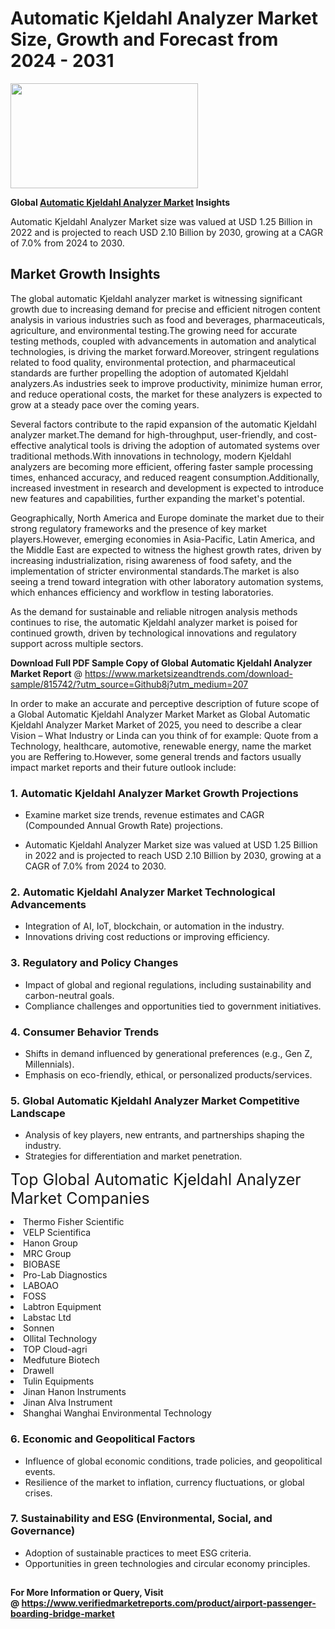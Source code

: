 <H1>Automatic Kjeldahl Analyzer Market Size, Growth and Forecast from 2024 - 2031</H1><img class="aligncenter size-medium wp-image-584254" src="https://thirdeyenews.in/wp-content/uploads/2024/09/Global-Market-Research-300x168.jpeg" alt="" width="300" height="168" /><p><strong>Global&nbsp;<a href="https://www.marketsizeandtrends.com/download-sample/815742/?utm_source=Github8j?utm_medium=207">Automatic Kjeldahl Analyzer Market</a> Insights</strong></p><p>Automatic Kjeldahl Analyzer Market size was valued at USD 1.25 Billion in 2022 and is projected to reach USD 2.10 Billion by 2030, growing at a CAGR of 7.0% from 2024 to 2030.</p><p><h2>Market Growth Insights</h2> <p>The global automatic Kjeldahl analyzer market is witnessing significant growth due to increasing demand for precise and efficient nitrogen content analysis in various industries such as food and beverages, pharmaceuticals, agriculture, and environmental testing.The growing need for accurate testing methods, coupled with advancements in automation and analytical technologies, is driving the market forward.Moreover, stringent regulations related to food quality, environmental protection, and pharmaceutical standards are further propelling the adoption of automated Kjeldahl analyzers.As industries seek to improve productivity, minimize human error, and reduce operational costs, the market for these analyzers is expected to grow at a steady pace over the coming years.</p> <p>Several factors contribute to the rapid expansion of the automatic Kjeldahl analyzer market.The demand for high-throughput, user-friendly, and cost-effective analytical tools is driving the adoption of automated systems over traditional methods.With innovations in technology, modern Kjeldahl analyzers are becoming more efficient, offering faster sample processing times, enhanced accuracy, and reduced reagent consumption.Additionally, increased investment in research and development is expected to introduce new features and capabilities, further expanding the market's potential.</p> <p>Geographically, North America and Europe dominate the market due to their strong regulatory frameworks and the presence of key market players.However, emerging economies in Asia-Pacific, Latin America, and the Middle East are expected to witness the highest growth rates, driven by increasing industrialization, rising awareness of food safety, and the implementation of stricter environmental standards.The market is also seeing a trend toward integration with other laboratory automation systems, which enhances efficiency and workflow in testing laboratories.</p> <p>As the demand for sustainable and reliable nitrogen analysis methods continues to rise, the automatic Kjeldahl analyzer market is poised for continued growth, driven by technological innovations and regulatory support across multiple sectors.</p> <p><span class=""><strong>Download Full PDF Sample Copy of Global Automatic Kjeldahl Analyzer Market Report</strong> @ <a href="https://www.marketsizeandtrends.com/download-sample/815742/?utm_source=Github8j?utm_medium=207" target="_blank">https://www.marketsizeandtrends.com/download-sample/815742/?utm_source=Github8j?utm_medium=207</a></span></p><p>In order to make an accurate and perceptive description of future scope of a Global&nbsp;Automatic Kjeldahl Analyzer Market Market as Global&nbsp;Automatic Kjeldahl Analyzer Market Market of 2025, you need to describe a clear Vision &ndash; What Industry or Linda can you think of for example: Quote from a Technology, healthcare, automotive, renewable energy, name the market you are Reffering to.However, some general trends and factors usually impact market reports and their future outlook include:</p><h3>1.&nbsp;<strong>Automatic Kjeldahl Analyzer Market Growth Projections</strong></h3><ul><li>Examine market size trends, revenue estimates and CAGR (Compounded Annual Growth Rate) projections.</li><li><p>Automatic Kjeldahl Analyzer Market size was valued at USD 1.25 Billion in 2022 and is projected to reach USD 2.10 Billion by 2030, growing at a CAGR of 7.0% from 2024 to 2030.</p></li></ul><h3>2.&nbsp;<strong>Automatic Kjeldahl Analyzer Market Technological Advancements</strong></h3><ul><li>Integration of AI, IoT, blockchain, or automation in the industry.</li><li>Innovations driving cost reductions or improving efficiency.</li></ul><h3>3.&nbsp;<strong>Regulatory and Policy Changes</strong></h3><ul><li>Impact of global and regional regulations, including sustainability and carbon-neutral goals.</li><li>Compliance challenges and opportunities tied to government initiatives.</li></ul><h3>4.&nbsp;<strong>Consumer Behavior Trends</strong></h3><ul><li>Shifts in demand influenced by generational preferences (e.g., Gen Z, Millennials).</li><li>Emphasis on eco-friendly, ethical, or personalized products/services.</li></ul><h3>5.&nbsp;<strong>Global Automatic Kjeldahl Analyzer Market Competitive Landscape</strong></h3><ul><li>Analysis of key players, new entrants, and partnerships shaping the industry.</li><li>Strategies for differentiation and market penetration.</li></ul><p data-pm-slice="1 1 []"><span style="color: inherit; font-family: inherit; font-size: 25px;">Top Global Automatic Kjeldahl Analyzer Market Companies</span></p><div class="" data-test-id=""><p><li>Thermo Fisher Scientific</li><li> VELP Scientifica</li><li> Hanon Group</li><li> MRC Group</li><li> BIOBASE</li><li> Pro-Lab Diagnostics</li><li> LABOAO</li><li> FOSS</li><li> Labtron Equipment</li><li> Labstac Ltd</li><li> Sonnen</li><li> Ollital Technology</li><li> TOP Cloud-agri</li><li> Medfuture Biotech</li><li> Drawell</li><li> Tulin Equipments</li><li> Jinan Hanon Instruments</li><li> Jinan Alva Instrument</li><li> Shanghai Wanghai Environmental Technology</li></p></div><h3>6.&nbsp;<strong>Economic and Geopolitical Factors</strong></h3><ul><li>Influence of global economic conditions, trade policies, and geopolitical events.</li><li>Resilience of the market to inflation, currency fluctuations, or global crises.</li></ul><h3>7.&nbsp;<strong>Sustainability and ESG (Environmental, Social, and Governance)</strong></h3><ul><li>Adoption of sustainable practices to meet ESG criteria.</li><li>Opportunities in green technologies and circular economy principles.</li></ul><h2><strong style="font-size: 14px;">For More Information or Query, Visit @&nbsp;</strong><a style="background-color: #ffffff; font-size: 14px;" href="https://www.marketsizeandtrends.com/report/automatic-kjeldahl-analyzer-market/" target="_blank">https://www.verifiedmarketreports.com/product/airport-passenger-boarding-bridge-market</a></h2>